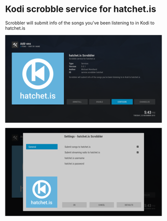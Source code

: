 Kodi scrobble service for hatchet.is
====================================

Scrobbler will submit info of the songs you've been listening to in Kodi to hatchet.is

![screenshot](misc/screenshot_overview.png)

![screenshot](misc/screenshot_settings.png)

